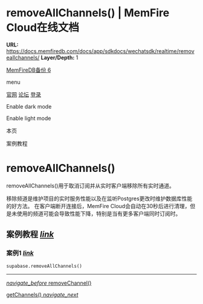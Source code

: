 # removeAllChannels() | MemFire Cloud在线文档

**URL:** https://docs.memfiredb.com/docs/app/sdkdocs/wechatsdk/realtime/removeallchannels/
**Layer/Depth:** 1

[MemFireDB备份 6](/)

menu

[官网](https://memfiredb.com/)
[论坛](https://community.memfiredb.com/)
[登录](https://cloud.memfiredb.com/auth/login)

Enable dark mode

Enable light mode

本页

案例教程

# removeAllChannels()

removeAllChannels()用于取消订阅并从实时客户端移除所有实时通道。

移除频道是维护项目的实时服务性能以及在监听Postgres更改时维护数据库性能的好方法。
在客户端断开连接后，MemFire Cloud会自动在30秒后进行清理，但是未使用的频道可能会导致性能下降，特别是当有更多客户端同时订阅时。

## 案例教程 [*link*](#%e6%a1%88%e4%be%8b%e6%95%99%e7%a8%8b)

### 案例1 [*link*](#%e6%a1%88%e4%be%8b1)

```
supabase.removeAllChannels()
```

---

[*navigate\_before* removeChannel()](/docs/app/sdkdocs/wechatsdk/realtime/removechannel/)

[getChannels() *navigate\_next*](/docs/app/sdkdocs/wechatsdk/realtime/getchannels/)